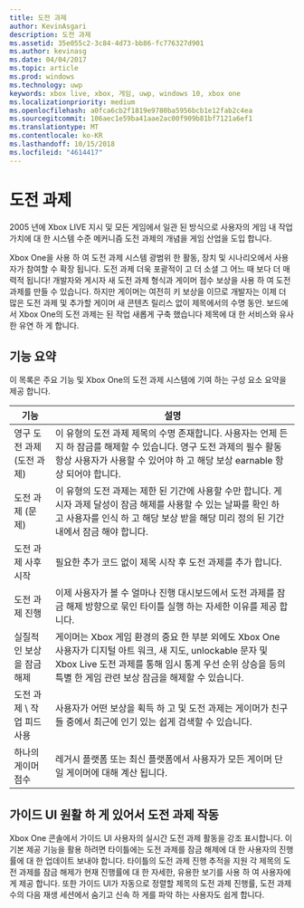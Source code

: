 ```yaml
---
title: 도전 과제
author: KevinAsgari
description: 도전 과제
ms.assetid: 35e055c2-3c84-4d73-bb86-fc776327d901
ms.author: kevinasg
ms.date: 04/04/2017
ms.topic: article
ms.prod: windows
ms.technology: uwp
keywords: xbox live, xbox, 게임, uwp, windows 10, xbox one
ms.localizationpriority: medium
ms.openlocfilehash: a0fca6cb2f1819e9780ba5956bcb1e12fab2c4ea
ms.sourcegitcommit: 106aec1e59ba41aae2ac00f909b81bf7121a6ef1
ms.translationtype: MT
ms.contentlocale: ko-KR
ms.lasthandoff: 10/15/2018
ms.locfileid: "4614417"
---
```

# <a name="achievements"></a>도전 과제

2005 년에 Xbox LIVE 지시 및 모든 게임에서 일관 된 방식으로 사용자의 게임 내 작업 가치에 대 한 시스템 수준 메커니즘 도전 과제의 개념을 게임 산업을 도입 합니다.

Xbox One을 사용 하 여 도전 과제 시스템 광범위 한 활동, 장치 및 시나리오에서 사용자가 참여할 수 확장 됩니다. 도전 과제 더욱 포괄적이 고 더 소셜 그 어느 때 보다 더 매력적 됩니다! 개발자와 게시자 새 도전 과제 형식과 게이머 점수 보상을 사용 하 여 도전 과제를 만들 수 있습니다. 하지만 게이머는 여전히 키 보상을 이므로 개발자는 이제 더 많은 도전 과제 및 추가할 게이머 새 콘텐츠 릴리스 없이 제목에서의 수명 동안. 보드에서 Xbox One의 도전 과제는 된 작업 새롭게 구축 했습니다 제목에 대 한 서비스와 유사한 유연 하 게 합니다.

## <a name="feature-summary"></a>기능 요약 ##
이 목록은 주요 기능 및 Xbox One의 도전 과제 시스템에 기여 하는 구성 요소 요약을 제공 합니다.

기능 | 설명
--- | ---
영구 도전 과제 (도전 과제) | 이 유형의 도전 과제 제목의 수명 존재합니다. 사용자는 언제 든 지 하 잠금를 해제할 수 있습니다. 영구 도전 과제의 필수 활동 항상 사용자가 사용할 수 있어야 하 고 해당 보상 earnable 항상 되어야 합니다.
도전 과제 (문제) | 이 유형의 도전 과제는 제한 된 기간에 사용할 수만 합니다. 게시자 과제 달성이 잠금 해제를 사용할 수 있는 날짜를 확인 하 고 사용자를 인식 하 고 해당 보상 받을 해당 미리 정의 된 기간 내에서 잠금 해야 합니다.
도전 과제 사후 시작 | 필요한 추가 코드 없이 제목 시작 후 도전 과제를 추가 합니다.
도전 과제 진행 | 이제 사용자가 볼 수 얼마나 진행 대시보드에서 도전 과제를 잠금 해제 방향으로 묶인 타이틀 실행 하는 자세한 이유를 제공 합니다.
실질적인 보상을 잠금 해제 | 게이머는 Xbox 게임 환경의 중요 한 부분 외에도 Xbox One 사용자가 디지털 아트 워크, 새 지도, unlockable 문자 및 Xbox Live 도전 과제를 통해 임시 통계 우선 순위 상승을 등의 특별 한 게임 관련 보상 잠금을 해제할 수 있습니다.
도전 과제 \ 작업 피드 사용 | 사용자가 어떤 보상을 획득 하 고 및 도전 과제는 게이머가 친구 들 중에서 최근에 인기 있는 쉽게 검색할 수 있습니다.
하나의 게이머 점수 | 레거시 플랫폼 또는 최신 플랫폼에서 사용자가 모든 게이머 단일 게이머에 대해 계산 됩니다.

## <a name="making-achievements-work-well-with-the-guide-ui"></a>가이드 UI 원활 하 게 있어서 도전 과제 작동 ##
Xbox One 콘솔에서 가이드 UI 사용자의 실시간 도전 과제 활동을 강조 표시합니다. 이 기본 제공 기능을 활용 하려면 타이틀에는 도전 과제를 잠금 해제에 대 한 사용자의 진행률에 대 한 업데이트 보내야 합니다. 타이틀의 도전 과제 진행 추적을 지원 각 제목의 도전 과제를 잠금 해제가 현재 진행률에 대 한 자세한, 유용한 보기를 사용 하 여 사용자에 게 제공 합니다. 또한 가이드 UI가 자동으로 정렬할 제목의 도전 과제 진행률, 도전 과제 수의 다음 재생 세션에서 숨기고 신속 하 게를 파악 하는 사용자도 쉽게 합니다.

